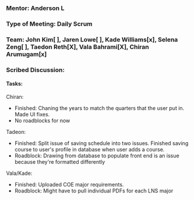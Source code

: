 ### Mentor: Anderson L
### Type of Meeting: Daily Scrum
### Team: John Kim[ ], Jaren Lowe[ ], Kade Williams[x], Selena Zeng[ ], Taedon Reth[X], Vala Bahrami[X], Chiran Arumugam[x]

### Scribed Discussion:

#### Tasks:

Chiran:
- Finished: Chaning the years to match the quarters that the user put in. Made UI fixes.
- No roadblocks for now 

Tadeon:
- Finished: Split issue of saving schedule into two issues. Finished saving course to user's profile in database when user adds a course.
- Roadblock: Drawing from database to populate front end is an issue because they're formatted differently

Vala/Kade:
- Finished: Uploaded COE major requirements.
- Roadblock: Might have to pull individual PDFs for each LNS major
